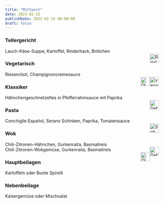 ```yaml
---
title: "Mittwoch"
date: 2023-02-15
publishDate: 2022-02-15 00:00:00
draft: false
---
```

### Tellergericht  
<div class="flex-container">
<div>Lauch-Käse-Suppe, Kartoffel, Rinderhack, Brötchen</div><div margin-left="auto"><img loading="lazy" src="../images/Rind.png" style="float:right;" alt="Rind.png" height=30px></div></div>

### Vegetarisch  
<div class="flex-container">
<div>Riesenrösti, Champignoncremesauce</div><div margin-left="auto"><img loading="lazy" src="../images/vegan.png" style="float:right;" alt="vegan.png" height=30px><img loading="lazy" src="../images/OLV.png" style="float:right;" alt="OLV.png" height=30px></div></div>

### Klassiker  
<div class="flex-container">
<div>Hähnchengeschnetzeltes in Pfefferrahmsauce mit Paprika</div><div margin-left="auto"><img loading="lazy" src="../images/Geflügel.png" style="float:right;" alt="Geflügel.png" height=30px></div></div>

### Pasta  
<div class="flex-container">
<div>Conchiglie Español, Serano Schinken, Paprika, Tomatensauce</div><div margin-left="auto"><img loading="lazy" src="../images/Schwein.png" style="float:right;" alt="Schwein.png" height=30px></div></div>

### Wok  
<div class="flex-container">
<div>Chili-Zitronen-Hähnchen, Gurkenraita, Basmatireis</div><div margin-left="auto"><img loading="lazy" src="../images/Geflügel.png" style="float:right;" alt="Geflügel.png" height=30px></div></div><div class="flex-container">
<div>Chili-Zitronen-Wokgemüse, Gurkenraita, Basmatireis</div><div margin-left="auto"><img loading="lazy" src="../images/OLV.png" style="float:right;" alt="OLV.png" height=30px></div></div>

### Hauptbeilagen  
<div class="flex-container">
<div>Kartoffeln oder Bunte Spirelli </div><div margin-left="auto"></div></div>

### Nebenbeilage  
<div class="flex-container">
<div>Kaisergemüse oder Mischsalat </div><div margin-left="auto"></div></div>

